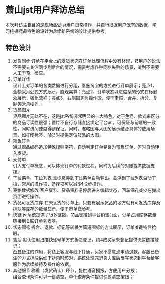 # 萧山jst用户拜访总结
本次拜访主要目的是现场感受jst用户日常操作，并自行根据用户既有的数据，学习挖掘竞品特色的设计为后续新系统的设计提供参考。
## 特色设计
1. 发货同步
订单在平台上的发货状态在订单处理流程中没有体现，按用户的说法不需要去关注同步到后台的情况，需要考虑各种同步失败的场景，做到不需要人工干预、检查。
2. 订单详情  
设计上对订单的各类数据进行分组，借鉴淘宝的方式进行订单展示；亮点1，金额采用公式方式展示，直观易算；亮点2，订单状态以进度条的形式在标题处展示，强化流程；亮点3，右侧固定为操作区，便于审核、合并、拆分、复制等常用操作。
3. 货品图片  
货品图片无处不在，这是jst系统非常明显的一大特色，对于色号、款式来区分的商品可读性很强；图片不自行存储直接绑定平台url，可保证与前端的一致性，同时访问速度得到保证。同时，缩略图与大图的展示结合具体的使用场景，如打印标签、验货时提供定位货品的大图。
4. 预售订单  
通过商品编码追加特殊规则字符，自动判定订单是否为预售订单、何时自动转入发货。
5. 支付单  
引入支付单概念，可以体现订单的付款过程，同时为后续的对账提供数据支撑。
6. 下拉菜单、下拉列表
鼠标悬浮到下拉菜单自动弹出、悬浮到下拉列表自动下拉，常用的操作项、选择项可以减少1-2步操作。
7. 表格数据修改
客户资料、货品资料悬停后进入编辑状态，回车保存减少在弹出页面进行操作。
8. 货品可发货库存
在未发货的订单上，只要有展示货品的地方就有可发货库存及排队等库存的数量显示，便于审单做参考。
9. 快链
jst系统提供了很多链接，商品链接到平台销售页面，订单占用库存数量链接到关联订单列表等。
10. 状态图标
拆合、退款、标记等转换为简短图标的方式展示，订单关键特性抢眼。
11. 售后
默认使用扫描快递号单方式拆包登记，约4成买家未登记提供快速链接登记；  
凸显备注的作用，将线上客服与线下打通，买家不愿意点申请退款，客服已备注的方式标注供线下拆包时核对，系统处理完退货入库后反写状态到平台给客服作为后续接待及操作的依据。
12. 其他细节
称重（发货确认）环节，提供语音播报，方便用户分拨；  
组合查询条件可以一键清空，单个查询条件提供快速清空按钮；
